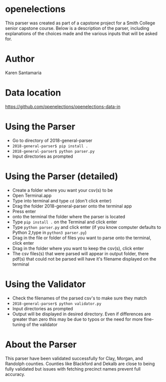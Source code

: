 # openelections
This parser was created as part of a capstone project for a Smith College senior capstone course. Below is a description of the parser, including explanations of the choices made and the various inputs that will be asked for.

# Author
Karen Santamaria

# Data location
https://github.com/openelections/openelections-data-in

# Using the Parser
 - Go to directory of 2018-general-parser
 - `2018-general-parser$ pip install .`
 - `2018-general-parser$ python parser.py`
 - Input directories as prompted

# Using the Parser (detailed)

 - Create a folder where you want your csv(s) to be
 - Open Terminal.app
 - Type into terminal and type `cd` (don't click enter)
 - Drag the folder 2018-general-parser onto the terminal app
 - Press enter
 - onto the terminal the folder where the parser is located
 - Type `pip install .` on the Terminal and click enter
 - Type `python parser.py` and click enter (if you know computer defaults to Python 2,type in `python3 parser.py`)
 - Drag in the file or folder of files you want to parse onto the terminal, click enter
 - Drag in the folder where you want to keep the csv(s), click enter
 - The csv files(s) that were parsed will appear in output folder, there pdf(s) that could not be parsed will have it's filename displayed on the terminal

# Using the Validator
 - Check the filenames of the parsed csv's to make sure they match
 - `2018-general-parser$ python validator.py`
 - Input directories as prompted
 - Output will be displayed in desired directory. Even if differences are greater than zero this may be due to typos or the need for more fine-tuning of the validator


# About the Parser
This parser have been validated successfully for Clay, Morgan, and Randolph counties. Counties like Blackford and Dekalb are close to being fully validated but issues with fetching precinct names prevent full accuracy.
